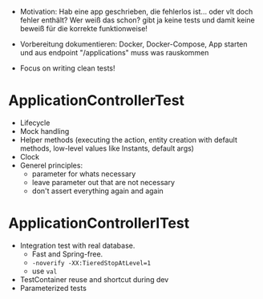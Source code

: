 - Motivation: Hab eine app geschrieben, die fehlerlos ist... oder vlt doch fehler enthält? Wer weiß das schon? gibt ja keine tests und damit keine beweiß für die korrekte funktionweise!
- Vorbereitung dokumentieren: Docker, Docker-Compose, App starten und aus endpoint "/applications" muss was rauskommen

- Focus on writing clean tests! 

# ApplicationControllerTest
   
- Lifecycle
- Mock handling
- Helper methods (executing the action, entity creation with default methods, low-level values like Instants, default args)
- Clock
- Generel principles:
    - parameter for whats necessary
    - leave parameter out that are not necessary
    - don't assert everything again and again

# ApplicationControllerITest

- Integration test with real database. 
    - Fast and Spring-free.
    - `-noverify -XX:TieredStopAtLevel=1`
    - use `val` 
- TestContainer reuse and shortcut during dev
- Parameterized tests